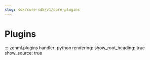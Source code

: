 ```yaml
---
slug: sdk/core-sdk/v1/core-plugins
---
```


# Plugins

::: zenml.plugins
    handler: python
    rendering:
      show_root_heading: true
      show_source: true
